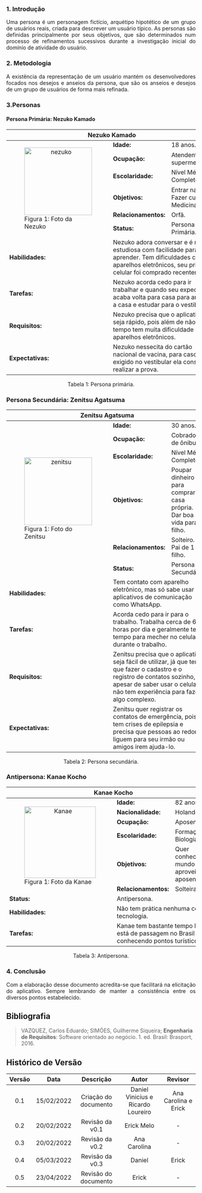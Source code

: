 ### 1. Introdução

<p style="text-align: justify;">Uma persona é um personagem fictício, arquétipo hipotético de um grupo de usuários reais, criada para descrever um usuário típico. As personas são definidas principalmente por seus objetivos, que são determinados num processo de refinamentos sucessivos durante a investigação inicial do domínio de atividade do usuário.</p>

### 2. Metodologia

<p style="text-align: justify;">A existência da representação de um usuário mantém os desenvolvedores focados nos desejos e anseios da persona, que são os anseios e desejos de um grupo de usuários de forma mais refinada.</p>

### 3.Personas

#### Persona Primária: Nezuko Kamado <a id="NezukoKamado"></a>


<table>
    <thead>
        <th colspan="10" style="text-align: center">Nezuko Kamado</th>
    </thead>
    <tbody>
        <tr>
            <td rowspan="7" colspan="5" style="width: 350px">
                <figure>
                    <center>
                    <a href="https://ibb.co/jvnKbCD"><img src="https://i.ibb.co/TB9XYQt/nezuko.jpg" alt="nezuko"  alt="Image" height="180" width="180" border="0"></a>
                    </center>
                    <figcaption>Figura 1: Foto da Nezuko
                    </figcaption>
                </figure>
            </td>
        </tr>
        <tr>
            <td class="titulo"><strong>Idade:</strong></td>
            <td class="persona" colspan="1">18 anos.</td>
        </tr>
        <tr>
            <td class="titulo"><strong>Ocupação:</strong></td>
            <td colspan="1">Atendente de supermercado.</td>
        </tr>
        <tr>
            <td class="titulo"><strong>Escolaridade:</strong></td>
            <td colspan="1" class="persona">Nível Médio Completo.</td>
        </tr>
        <tr>
            <td class="titulo"><strong>Objetivos:</strong></td>
            <td colspan="1" class="persona">Entrar na UnB. <br>Fazer curso de Medicina.</td>
        </tr>
        <tr>
            <td class="titulo"><strong>Relacionamentos:</strong></td>
            <td colspan="1" class="persona">Orfã.
        </tr>
        <tr>
            <td class="titulo"><strong>Status:</strong></td>
            <td class="persona" colspan="1">Persona Primária.</td>
        </tr>
        <tr>
            <td class="titulo"><strong>Habilidades:</strong></td>
            <td colspan="8" class="persona">Nezuko adora conversar e é muito estudiosa com facilidade para aprender. Tem dificuldades com aparelhos eletrônicos, seu primeiro celular foi comprado recentemente.</td>
        </tr>
        <tr>
            <td><strong>Tarefas:</strong></td>
            <td colspan=8 class="persona">Nezuko acorda cedo para ir trabalhar e quando seu expediente acaba volta para casa para arrumar a casa e estudar para o vestibular.</td>
        </tr>
        <tr>
            <td><strong>Requisitos:</strong></td>
            <td colspan=8 class="persona">Nezuko precisa que o aplicativo seja rápido, pois além de não ter tempo tem muita dificuldade com aparelhos eletrônicos.</td>
        </tr>
        <tr>
            <td><strong>Expectativas:</strong></td>
            <td colspan=8 class="persona">Nezuko nessecita do cartão nacional de vacina, para caso seja exigido no vestibular ela conseguir realizar a prova.</td>
        </tr>
    </tbody>
</table>

<center> <figcaption>Tabela 1: Persona primária.</figcaption> </center>

### Persona Secundária: Zenitsu Agatsuma <a id="ZenitsuAgatsuma"></a>


<table>
    <thead>
        <th colspan="10" style="text-align: center">Zenitsu Agatsuma</th>
    </thead>
    <tbody>
        <tr>
            <td rowspan="7" colspan="5" style="width: 350px">
                <figure>
                    <center>
                    <a href="https://ibb.co/z7z0DgN"><img src="https://i.ibb.co/dLRzxv7/zenitsu.jpg" alt="zenitsu" height="180" width="180" border="0"></a>
                    </center>
                    <figcaption>Figura 1: Foto do Zenitsu
                    </figcaption>
                </figure>
            </td>
        </tr>
        <tr>
            <td class="titulo"><strong>Idade:</strong></td>
            <td class="persona" colspan="1">30 anos.</td>
        </tr>
        <tr>
            <td class="titulo"><strong>Ocupação:</strong></td>
            <td colspan="1">Cobrador de ônibus.</td>
        </tr>
        <tr>
            <td class="titulo"><strong>Escolaridade:</strong></td>
            <td colspan="1" class="persona">Nível Médio Completo.</td>
        </tr>
        <tr>
            <td class="titulo"><strong>Objetivos:</strong></td>
            <td colspan="1" class="persona">Poupar dinheiro para comprar a casa própria.<br>Dar boa vida para o filho.</td>
        </tr>
        <tr>
            <td class="titulo"><strong>Relacionamentos:</strong></td>
            <td colspan="1" class="persona">Solteiro.<br> Pai de 1 filho.</td>
        </tr>
        <tr>
            <td class="titulo"><strong>Status:</strong></td>
            <td class="persona" colspan="1">Persona Secundária.</td>
        </tr>
        <tr>
            <td class="titulo"><strong>Habilidades:</strong></td>
            <td colspan="8" class="persona">Tem contato com aparelho eletrônico, mas só sabe usar aplicativos de comunicação como WhatsApp.</td>
        </tr>
        <tr>
            <td><strong>Tarefas:</strong></td>
            <td colspan=8 class="persona">Acorda cedo para ir para o trabalho. Trabalha cerca de 6 horas por dia e geralmente tem tempo para mecher no celular durante o trabalho.</td>
        </tr>
        <tr>
            <td><strong>Requisitos:</strong></td>
            <td colspan=8 class="persona">Zenitsu precisa que o aplicativo seja fácil de utilizar, já que terá que fazer o cadastro e o registro de contatos sozinho, e apesar de saber usar o celular não tem experiência para fazer algo complexo.</td>
        </tr>
        <tr>
            <td><strong>Expectativas:</strong></td>
            <td colspan=8 class="persona">Zenitsu quer registrar os contatos de emergência, pois tem crises de epilepsia e precisa que pessoas ao redor liguem para seu irmão ou amigos irem ajuda-lo.</td>
        </tr>
    </tbody>
</table>

<center> <figcaption>Tabela 2: Persona secundária.</figcaption> </center>

### Antipersona: Kanae Kocho <a id="KanaeKocho"></a>


<table> <a id="KanaeKocho"></a>
    <thead>
        <th colspan="10" style="text-align: center">Kanae Kocho</th>
    </thead>
    <tbody>
        <tr>
            <td rowspan="7" colspan="5" style="width: 350px">
                <figure>
                    <center>
                    <a href="https://ibb.co/D90nfTv"><img src="https://i.ibb.co/7nsFtLZ/avatar-b0bb92986021683bbfd248044cdf0992.jpg" alt="Kanae" height="190" width="190" border="0"></a>
                    </center>
                    <figcaption>Figura 1: Foto da Kanae
                    </figcaption>
                </figure>
            </td>
        </tr>
        <tr>
            <td class="titulo"><strong>Idade:</strong></td>
            <td class="persona" colspan="1">82 anos.</td>
        </tr>
        <tr>
            <td class="titulo"><strong>Nacionalidade:</strong></td>
            <td colspan="8" class="persona">Holandesa.</td>
        </tr>
        <tr>
            <td class="titulo"><strong>Ocupação:</strong></td>
            <td colspan="1">Aposentada.</td>
        </tr>
        <tr>
            <td class="titulo"><strong>Escolaridade:</strong></td>
            <td colspan="1" class="persona">Formação em Biologia.</td>
        </tr>
        <tr>
            <td class="titulo"><strong>Objetivos:</strong></td>
            <td colspan="1" class="persona">Quer conhecer o mundo e aproveitar a aposentadoria.</td>
        </tr>
        <tr>
            <td class="titulo"><strong>Relacionamentos:</strong></td>
            <td colspan="1" class="persona">Solteira.</td>
        </tr>
        <tr>
            <td class="titulo"><strong>Status:</strong></td>
            <td class="persona" colspan="8">Antipersona.</td>
        </tr>
        <tr>
            <td class="titulo"><strong>Habilidades:</strong></td>
            <td colspan=8 class="persona">Não tem prática nenhuma com tecnologia.</td>
        </tr>
        <tr>
            <td><strong>Tarefas:</strong></td>
            <td colspan=8 class="persona">Kanae tem bastante tempo livre, está de passagem no Brasil conhecendo pontos turísticos.</td>
        </tr>
    </tbody>
</table>

<center> <figcaption>Tabela 3: Antipersona.</figcaption> </center>

### 4. Conclusão

<p style="text-align: justify;">Com a elaboração desse documento acredita-se que facilitará na elicitação do aplicativo. Sempre lembrando de manter a consistência entre os diversos pontos estabelecido.</p>

## Bibliografia

> VAZQUEZ, Carlos Eduardo; SIMÕES, Guilherme Siqueira; **Engenharia de Requisitos**: Software orientado ao negócio. 1. ed. Brasil: Brasport, 2016.

## Histórico de Versão

| Versão |    Data    |      Descrição       |               Autor                |       Revisor        |
| :----: | :--------: | :------------------: | :--------------------------------: | :------------------: |
|  0.1   | 15/02/2022 | Criação do documento | Daniel Vinicius e Ricardo Loureiro | Ana Carolina e Erick |
|  0.2   | 20/02/2022 |   Revisão da v0.1    |             Erick Melo             |          -           |
|  0.3   | 20/02/2022 |   Revisão da v0.2    |            Ana Carolina            |          -           |
|    0.4   | 05/03/2022 |  Revisão  da v0.3| Daniel | Erick |
| 0.5 | 23/04/2022 | Revisão do documento | Erick | -  |
